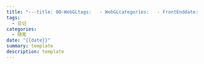 ```yaml
---
title: "---title: 00-WebGLtags:   - WebGLcategories:   - FrontEnddate: 2023-06-16 20:20:03summary: 00-WebGPUdescription: 00-WebGPU---"
tags:
  - 日记
categories:
  - 随笔
date: "{{date}}"
summary: template
description: template
---
```

